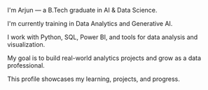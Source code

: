 I'm Arjun — a B.Tech graduate in AI & Data Science.

I'm currently training in Data Analytics and Generative AI.

I work with Python, SQL, Power BI, and tools for data analysis and visualization.

My goal is to build real-world analytics projects and grow as a data professional.

This profile showcases my learning, projects, and progress.
